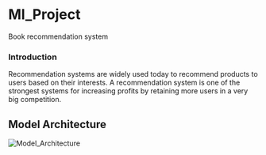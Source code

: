# Ml_Project
Book recommendation system

### Introduction

Recommendation systems are widely used today to recommend products to users based on their interests.
A recommendation system is one of the strongest systems for increasing profits by retaining more users in a very big competition.



## Model Architecture

![Model_Architecture](https://github.com/BoukayouaLoubna/Ml_Project/assets/161256795/6b3f27ea-af41-4876-b776-adeb2631197e)
